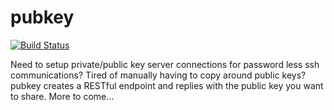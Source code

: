 # pubkey
[![Build Status](https://travis-ci.org/fxstein/pubkey.svg?branch=master)](https://travis-ci.org/fxstein/pubkey)

Need to setup private/public key server connections for password less ssh communications? Tired of manually having to copy around public keys? pubkey creates a RESTful endpoint and replies with the public key you want to share. More to come...
